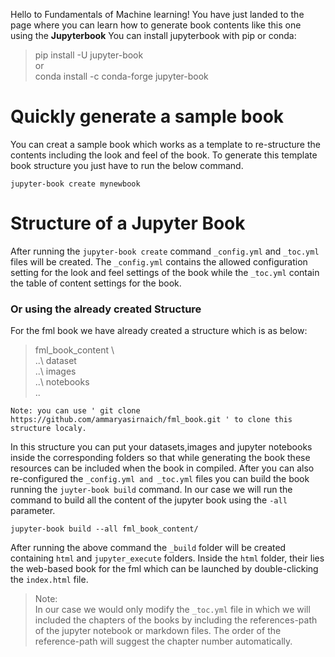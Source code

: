 Hello to Fundamentals of Machine learning!  You have just landed to the page where
you can learn how to generate book contents like this one using the **Jupyterbook**
You can install jupyterbook with pip or conda:

> pip install -U jupyter-book \
> or \
> conda install -c conda-forge jupyter-book

# Quickly generate a sample book
You can creat a sample book which works as a template to re-structure the contents including the look and feel of the book.
To generate this template book structure you just have to run the below command.
```
jupyter-book create mynewbook
```

# Structure of a Jupyter Book
After running the  `jupyter-book create` command `_config.yml` and `_toc.yml` files will be created.
The `_config.yml` contains the allowed configuration setting for the look and feel settings of the book while the `_toc.yml` contain the table of content settings for the book.





### Or using the already created Structure
For the fml book we have already created a structure which is as below:

> fml_book_content \ \
>  ..\ dataset \
>  ..\ images \
>  ..\ notebooks \
>  ..

```
Note: you can use ' git clone https://github.com/ammaryasirnaich/fml_book.git ' to clone this structure localy.
```
In this structure you can put your datasets,images and jupyter notebooks inside the corresponding folders so that while generating the book these resources can be included when the book in compiled. 
After you can also re-configured the `_config.yml and _toc.yml` files you can build the book running the `juyter-book build` command.
In our case we will run the command to build all the content of the jupyter book using the `-all` parameter.
```
jupyter-book build --all fml_book_content/
```

After running the above command the `_build` folder will be created containing `html` and `jupyter_execute` folders. Inside the `html` folder, their lies 
the web-based book for the fml which can be launched by double-clicking the `index.html` file.

>Note: \
In our case we would only modify the `_toc.yml` file in which we will included the chapters of the books by including the references-path of the  jupyter notebook or markdown files.
The order of the reference-path will suggest the chapter number automatically.


